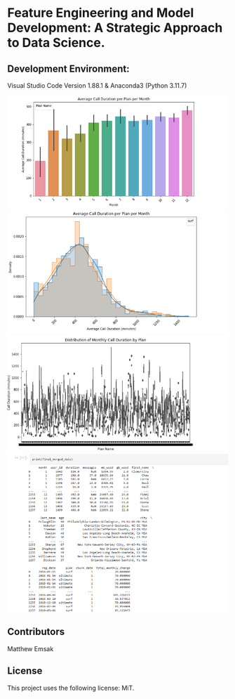 # Feature Engineering and Model Development: A Strategic Approach to Data Science.

## <strong> Development Environment: </strong> ## 
Visual Studio Code Version 1.88.1 & Anaconda3 (Python 3.11.7)


![]()<img width="723" alt="image" src="https://github.com/matthew813709/Gitimages/blob/f88b754ed7dfc6615a95b5efd4fbf5afb418f74f/Screenshot%202024-05-23%20165604.png">
![]()<img width="723" alt="image" src="https://github.com/matthew813709/Gitimages/blob/f88b754ed7dfc6615a95b5efd4fbf5afb418f74f/Screenshot%202024-05-23%20165613.png">
![]()<img width="723" alt="image" src="https://github.com/matthew813709/Gitimages/blob/f88b754ed7dfc6615a95b5efd4fbf5afb418f74f/Screenshot%202024-05-23%20165622.png">
![]()<img width="723" alt="image" src="https://github.com/matthew813709/Gitimages/blob/f88b754ed7dfc6615a95b5efd4fbf5afb418f74f/Screenshot%202024-05-23%20165638.png">

## <strong> Contributors </strong> ##
Matthew Emsak

## <strong> License </strong> ##
This project uses the following license: MiT.
